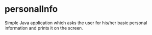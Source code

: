# personalInfo
Simple Java application which asks the user for his/her basic personal information and prints it on the screen.
